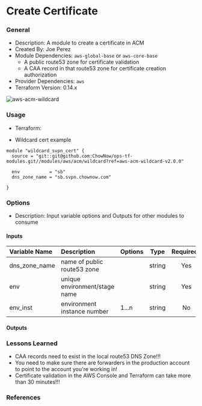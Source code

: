 # Create Certificate

### General

* Description: A module to create a certificate in ACM
* Created By: Joe Perez
* Module Dependencies: `aws-global-base` or `aws-core-base`
  * A public route53 zone for certificate validation
  * A CAA record in that route53 zone for certificate creation authorization
* Provider Dependencies: `aws`
* Terraform Version: 0.14.x

![aws-acm-wildcard](https://github.com/ChowNow/ops-tf-modules/workflows/aws-acm-wildcard/badge.svg)

### Usage

* Terraform:

* Wildcard cert example
```hcl
module "wildcard_svpn_cert" {
  source = "git::git@github.com:ChowNow/ops-tf-modules.git//modules/aws/acm/wildcard?ref=aws-acm-wildcard-v2.0.0"

  env           = "sb"
  dns_zone_name = "sb.svpn.chownow.com"

}
```


### Options

* Description: Input variable options and Outputs for other modules to consume

#### Inputs

| Variable Name | Description                   | Options                     | Type   | Required? | Notes |
| :------------ | :---------------------------  | :-------------------------- | :----: | :-------: | :---- |
| dns_zone_name | name of public route53 zone   |                             | string |  Yes      |       |
| env           | unique environment/stage name |                             | string |  Yes      | N/A   |
| env_inst      | environment instance number   | 1...n                       | string |  No       | N/A   |


#### Outputs



### Lessons Learned
* CAA records need to exist in the local route53 DNS Zone!!!
* You need to make sure there are forwarders in the production account to point to the account you're working in!
* Certificate validation in the AWS Console and Terraform can take more than 30 minutes!!!

### References
